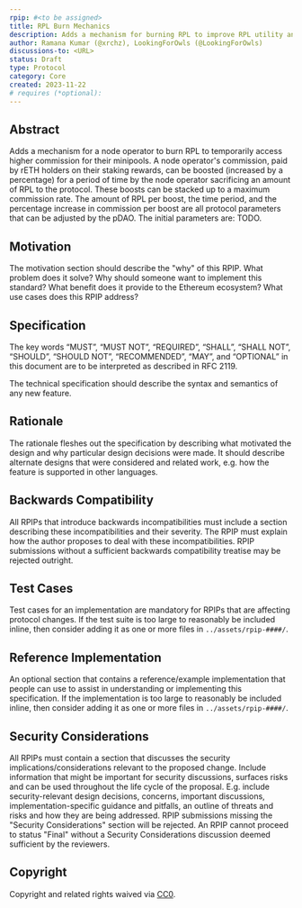 ```yaml
---
rpip: #<to be assigned>
title: RPL Burn Mechanics
description: Adds a mechanism for burning RPL to improve RPL utility and close the loop on token issuance
author: Ramana Kumar (@xrchz), LookingForOwls (@LookingForOwls)
discussions-to: <URL>
status: Draft
type: Protocol
category: Core
created: 2023-11-22
# requires (*optional):
---
```


## Abstract
Adds a mechanism for a node operator to burn RPL to temporarily access higher commission for their minipools. A node operator's commission, paid by rETH holders on their staking rewards, can be boosted (increased by a percentage) for a period of time by the node operator sacrificing an amount of RPL to the protocol. These boosts can be stacked up to a maximum commission rate. The amount of RPL per boost, the time period, and the percentage increase in commission per boost are all protocol parameters that can be adjusted by the pDAO. The initial parameters are: TODO.

## Motivation
The motivation section should describe the "why" of this RPIP. What problem does it solve? Why should someone want to implement this standard? What benefit does it provide to the Ethereum ecosystem? What use cases does this RPIP address?

## Specification
The key words “MUST”, “MUST NOT”, “REQUIRED”, “SHALL”, “SHALL NOT”, “SHOULD”, “SHOULD NOT”, “RECOMMENDED”, “MAY”, and “OPTIONAL” in this document are to be interpreted as described in RFC 2119.

The technical specification should describe the syntax and semantics of any new feature.

## Rationale
The rationale fleshes out the specification by describing what motivated the design and why particular design decisions were made. It should describe alternate designs that were considered and related work, e.g. how the feature is supported in other languages.

## Backwards Compatibility
All RPIPs that introduce backwards incompatibilities must include a section describing these incompatibilities and their severity. The RPIP must explain how the author proposes to deal with these incompatibilities. RPIP submissions without a sufficient backwards compatibility treatise may be rejected outright.

## Test Cases
Test cases for an implementation are mandatory for RPIPs that are affecting protocol changes.  If the test suite is too large to reasonably be included inline, then consider adding it as one or more files in `../assets/rpip-####/`.

## Reference Implementation
An optional section that contains a reference/example implementation that people can use to assist in understanding or implementing this specification.  If the implementation is too large to reasonably be included inline, then consider adding it as one or more files in `../assets/rpip-####/`.

## Security Considerations
All RPIPs must contain a section that discusses the security implications/considerations relevant to the proposed change. Include information that might be important for security discussions, surfaces risks and can be used throughout the life cycle of the proposal. E.g. include security-relevant design decisions, concerns, important discussions, implementation-specific guidance and pitfalls, an outline of threats and risks and how they are being addressed. RPIP submissions missing the "Security Considerations" section will be rejected. An RPIP cannot proceed to status "Final" without a Security Considerations discussion deemed sufficient by the reviewers.

## Copyright
Copyright and related rights waived via [CC0](https://creativecommons.org/publicdomain/zero/1.0/).
